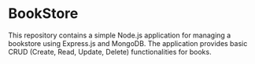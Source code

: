 # BookStore
This repository contains a simple Node.js application for managing a bookstore using Express.js and MongoDB. The application provides basic CRUD (Create, Read, Update, Delete) functionalities for books.
